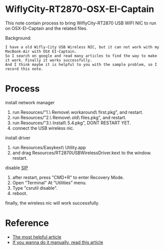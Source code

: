 # WiflyCity-RT2870-OSX-EI-Captain

This note contain process to bring WiflyCity-RT2870 USB WIFI NIC to run on OSX-EI-Captain and the related files.

Background:
    
    I have a old Wifly-City USB Wireless NIC, but it can not work with my MacBook-Air with OSX EI-Captain. 
    So I search on google and read many articles to find the way to make it work. Finally it works successfully. 
    And I think maybe it is helpful to you with the sample problem, so I record this note.
    
# Process

install network manager

1. run Resources/"1.\ Remove\ workaround\ first.pkg", and restart.
2. run Resources/"2.\ Remove\ old\ files.pkg", and restart.
3. run Resources/"3.\ Install\ 5.4.pkg", DONT RESTART YET.
4. connect the USB wireless nic.

install driver

1. run Resources/Easykext\ Utility.app
2. and drag Resources/RT2870USBWirelessDriver.kext to the window. restart.

disable [SIP](https://support.apple.com/en-us/HT204899)

1. after restart, press "CMD+R" to enter Recovery Mode.
2. Open "Terminal" At “Utilities” menu.
3. Type "csrutil disable".
4. reboot.

finally, the wireless nic will work successfully.


# Reference

- [The most helpful article](http://www.tonymacx86.com/threads/guide-installation-of-usb-wireless-antenna-chipset-rt2870-rt3070-in-mac-os-x-10-11-x-el-capitan.183175/)
- [If you wanna do it manually, read this article](http://www.jamesattard.com/2015/10/ralink-rt5370-usb-wifi-adapter-on-el.html)


